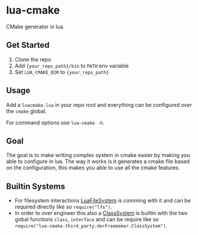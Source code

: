 # lua-cmake
CMake generator in lua.

## Get Started
1. Clone the repo
2. Add `{your_repo_path}/bin` to `PATH` env variable
3. Set `LUA_CMAKE_DIR` to `{your_repo_path}`

## Usage
Add a `luacmake.lua` in your repo root and everything can be configured over the `cmake` global.

For command options use `lua-cmake -h`.

## Goal
The goal is to make writing complex system in cmake easier by making you able to configure in lua.
The way it works is it generates a cmake file based on the configuration, this makes you able to use all the cmake features.

## Builtin Systems
- For filesystem interactions [LuaFileSystem](https://lunarmodules.github.io/luafilesystem) is comming with it and can be required directly like so `require("lfs")`.
- In order to over engineer this also a [ClassSystem](https://github.com/derFreemaker/Lua-Class-System) is builtin with the two gobal functions `class`, `interface` and can be require like so `require("lua-cmake.third_party.derFreemaker.ClassSystem")`.
